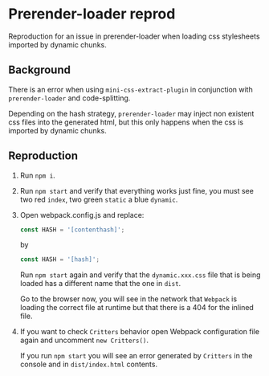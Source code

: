 # Prerender-loader reprod

Reproduction for an issue in prerender-loader when loading css stylesheets imported by dynamic chunks.

## Background

There is an error when using `mini-css-extract-plugin` in conjunction with `prerender-loader` and code-splitting.

Depending on the hash strategy, `prerender-loader` may inject non existent css files into the generated html, but this only happens when the css is imported by dynamic chunks.

## Reproduction

1. Run `npm i`.

2. Run `npm start` and verify that everything works just fine, you must see two red `index`, two green `static` a blue `dynamic`.

3. Open webpack.config.js and replace:

    ```js
    const HASH = '[contenthash]';
    ```

    by

    ```js
    const HASH = '[hash]';
    ```

    Run `npm start` again and verify that the `dynamic.xxx.css` file that is being loaded has a different name that the one in `dist`.

    Go to the browser now, you will see in the network that `Webpack` is loading the correct file at runtime but that
    there is a 404 for the inlined file.

4. If you want to check `Critters` behavior open Webpack configuration file again and uncomment `new Critters()`.

    If you run `npm start` you will see an error generated by `Critters` in the console and in `dist/index.html` contents.
